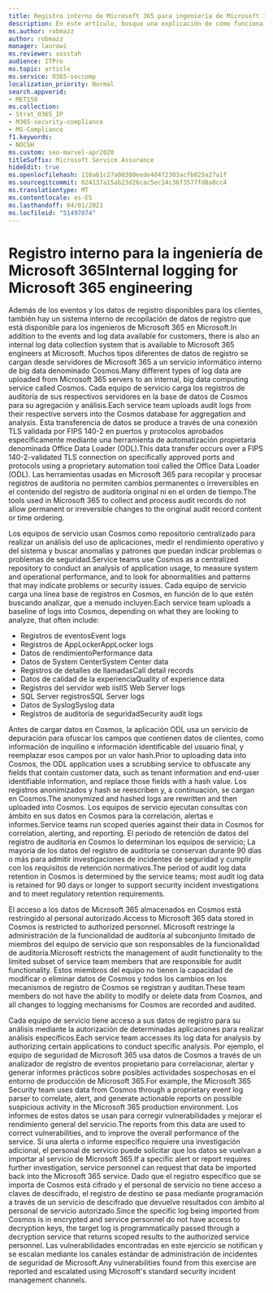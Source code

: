 ```yaml
---
title: Registro interno de Microsoft 365 para ingeniería de Microsoft 365
description: En este artículo, busque una explicación de cómo funciona el registro interno para microsoft 365 Engineering teams.
ms.author: robmazz
author: robmazz
manager: laurawi
ms.reviewer: sosstah
audience: ITPro
ms.topic: article
ms.service: O365-seccomp
localization_priority: Normal
search.appverid:
- MET150
ms.collection:
- Strat_O365_IP
- M365-security-compliance
- MS-Compliance
f1.keywords:
- NOCSH
ms.custom: seo-marvel-apr2020
titleSuffix: Microsoft Service Assurance
hideEdit: true
ms.openlocfilehash: 110a61c27a00380eede4d4f2303acfb025a27a1f
ms.sourcegitcommit: 024137a15ab23d26cac5ec14c36f3577fd8a0cc4
ms.translationtype: MT
ms.contentlocale: es-ES
ms.lasthandoff: 04/01/2021
ms.locfileid: "51497074"
---
```

# <a name="internal-logging-for-microsoft-365-engineering"></a><span data-ttu-id="9f0e9-103">Registro interno para la ingeniería de Microsoft 365</span><span class="sxs-lookup"><span data-stu-id="9f0e9-103">Internal logging for Microsoft 365 engineering</span></span>

<span data-ttu-id="9f0e9-104">Además de los eventos y los datos de registro disponibles para los clientes, también hay un sistema interno de recopilación de datos de registro que está disponible para los ingenieros de Microsoft 365 en Microsoft.</span><span class="sxs-lookup"><span data-stu-id="9f0e9-104">In addition to the events and log data available for customers, there is also an internal log data collection system that is available to Microsoft 365 engineers at Microsoft.</span></span> <span data-ttu-id="9f0e9-105">Muchos tipos diferentes de datos de registro se cargan desde servidores de Microsoft 365 a un servicio informático interno de big data denominado Cosmos.</span><span class="sxs-lookup"><span data-stu-id="9f0e9-105">Many different types of log data are uploaded from Microsoft 365 servers to an internal, big data computing service called Cosmos.</span></span> <span data-ttu-id="9f0e9-106">Cada equipo de servicio carga los registros de auditoría de sus respectivos servidores en la base de datos de Cosmos para su agregación y análisis.</span><span class="sxs-lookup"><span data-stu-id="9f0e9-106">Each service team uploads audit logs from their respective servers into the Cosmos database for aggregation and analysis.</span></span> <span data-ttu-id="9f0e9-107">Esta transferencia de datos se produce a través de una conexión TLS validada por FIPS 140-2 en puertos y protocolos aprobados específicamente mediante una herramienta de automatización propietaria denominada Office Data Loader (ODL).</span><span class="sxs-lookup"><span data-stu-id="9f0e9-107">This data transfer occurs over a FIPS 140-2-validated TLS connection on specifically approved ports and protocols using a proprietary automation tool called the Office Data Loader (ODL).</span></span> <span data-ttu-id="9f0e9-108">Las herramientas usadas en Microsoft 365 para recopilar y procesar registros de auditoría no permiten cambios permanentes o irreversibles en el contenido del registro de auditoría original ni en el orden de tiempo.</span><span class="sxs-lookup"><span data-stu-id="9f0e9-108">The tools used in Microsoft 365 to collect and process audit records do not allow permanent or irreversible changes to the original audit record content or time ordering.</span></span>

<span data-ttu-id="9f0e9-109">Los equipos de servicio usan Cosmos como repositorio centralizado para realizar un análisis del uso de aplicaciones, medir el rendimiento operativo y del sistema y buscar anomalías y patrones que puedan indicar problemas o problemas de seguridad.</span><span class="sxs-lookup"><span data-stu-id="9f0e9-109">Service teams use Cosmos as a centralized repository to conduct an analysis of application usage, to measure system and operational performance, and to look for abnormalities and patterns that may indicate problems or security issues.</span></span> <span data-ttu-id="9f0e9-110">Cada equipo de servicio carga una línea base de registros en Cosmos, en función de lo que estén buscando analizar, que a menudo incluyen:</span><span class="sxs-lookup"><span data-stu-id="9f0e9-110">Each service team uploads a baseline of logs into Cosmos, depending on what they are looking to analyze, that often include:</span></span>

- <span data-ttu-id="9f0e9-111">Registros de eventos</span><span class="sxs-lookup"><span data-stu-id="9f0e9-111">Event logs</span></span>
- <span data-ttu-id="9f0e9-112">Registros de AppLocker</span><span class="sxs-lookup"><span data-stu-id="9f0e9-112">AppLocker logs</span></span>
- <span data-ttu-id="9f0e9-113">Datos de rendimiento</span><span class="sxs-lookup"><span data-stu-id="9f0e9-113">Performance data</span></span>
- <span data-ttu-id="9f0e9-114">Datos de System Center</span><span class="sxs-lookup"><span data-stu-id="9f0e9-114">System Center data</span></span>
- <span data-ttu-id="9f0e9-115">Registros de detalles de llamadas</span><span class="sxs-lookup"><span data-stu-id="9f0e9-115">Call detail records</span></span>
- <span data-ttu-id="9f0e9-116">Datos de calidad de la experiencia</span><span class="sxs-lookup"><span data-stu-id="9f0e9-116">Quality of experience data</span></span>
- <span data-ttu-id="9f0e9-117">Registros del servidor web iis</span><span class="sxs-lookup"><span data-stu-id="9f0e9-117">IIS Web Server logs</span></span>
- <span data-ttu-id="9f0e9-118">SQL Server registros</span><span class="sxs-lookup"><span data-stu-id="9f0e9-118">SQL Server logs</span></span>
- <span data-ttu-id="9f0e9-119">Datos de Syslog</span><span class="sxs-lookup"><span data-stu-id="9f0e9-119">Syslog data</span></span>
- <span data-ttu-id="9f0e9-120">Registros de auditoría de seguridad</span><span class="sxs-lookup"><span data-stu-id="9f0e9-120">Security audit logs</span></span>

<span data-ttu-id="9f0e9-121">Antes de cargar datos en Cosmos, la aplicación ODL usa un servicio de depuración para ofuscar los campos que contienen datos de clientes, como información de inquilino e información identificable del usuario final, y reemplazar esos campos por un valor hash.</span><span class="sxs-lookup"><span data-stu-id="9f0e9-121">Prior to uploading data into Cosmos, the ODL application uses a scrubbing service to obfuscate any fields that contain customer data, such as tenant information and end-user identifiable information, and replace those fields with a hash value.</span></span> <span data-ttu-id="9f0e9-122">Los registros anonimizados y hash se reescriben y, a continuación, se cargan en Cosmos.</span><span class="sxs-lookup"><span data-stu-id="9f0e9-122">The anonymized and hashed logs are rewritten and then uploaded into Cosmos.</span></span> <span data-ttu-id="9f0e9-123">Los equipos de servicio ejecutan consultas con ámbito en sus datos en Cosmos para la correlación, alertas e informes.</span><span class="sxs-lookup"><span data-stu-id="9f0e9-123">Service teams run scoped queries against their data in Cosmos for correlation, alerting, and reporting.</span></span> <span data-ttu-id="9f0e9-124">El período de retención de datos del registro de auditoría en Cosmos lo determinan los equipos de servicio; La mayoría de los datos del registro de auditoría se conservan durante 90 días o más para admitir investigaciones de incidentes de seguridad y cumplir con los requisitos de retención normativos.</span><span class="sxs-lookup"><span data-stu-id="9f0e9-124">The period of audit log data retention in Cosmos is determined by the service teams; most audit log data is retained for 90 days or longer to support security incident investigations and to meet regulatory retention requirements.</span></span>

<span data-ttu-id="9f0e9-125">El acceso a los datos de Microsoft 365 almacenados en Cosmos está restringido al personal autorizado.</span><span class="sxs-lookup"><span data-stu-id="9f0e9-125">Access to Microsoft 365 data stored in Cosmos is restricted to authorized personnel.</span></span> <span data-ttu-id="9f0e9-126">Microsoft restringe la administración de la funcionalidad de auditoría al subconjunto limitado de miembros del equipo de servicio que son responsables de la funcionalidad de auditoría.</span><span class="sxs-lookup"><span data-stu-id="9f0e9-126">Microsoft restricts the management of audit functionality to the limited subset of service team members that are responsible for audit functionality.</span></span> <span data-ttu-id="9f0e9-127">Estos miembros del equipo no tienen la capacidad de modificar o eliminar datos de Cosmos y todos los cambios en los mecanismos de registro de Cosmos se registran y auditan.</span><span class="sxs-lookup"><span data-stu-id="9f0e9-127">These team members do not have the ability to modify or delete data from Cosmos, and all changes to logging mechanisms for Cosmos are recorded and audited.</span></span>

<span data-ttu-id="9f0e9-128">Cada equipo de servicio tiene acceso a sus datos de registro para su análisis mediante la autorización de determinadas aplicaciones para realizar análisis específicos.</span><span class="sxs-lookup"><span data-stu-id="9f0e9-128">Each service team accesses its log data for analysis by authorizing certain applications to conduct specific analysis.</span></span> <span data-ttu-id="9f0e9-129">Por ejemplo, el equipo de seguridad de Microsoft 365 usa datos de Cosmos a través de un analizador de registro de eventos propietario para correlacionar, alertar y generar informes prácticos sobre posibles actividades sospechosas en el entorno de producción de Microsoft 365.</span><span class="sxs-lookup"><span data-stu-id="9f0e9-129">For example, the Microsoft 365 Security team uses data from Cosmos through a proprietary event log parser to correlate, alert, and generate actionable reports on possible suspicious activity in the Microsoft 365 production environment.</span></span> <span data-ttu-id="9f0e9-130">Los informes de estos datos se usan para corregir vulnerabilidades y mejorar el rendimiento general del servicio.</span><span class="sxs-lookup"><span data-stu-id="9f0e9-130">The reports from this data are used to correct vulnerabilities, and to improve the overall performance of the service.</span></span> <span data-ttu-id="9f0e9-131">Si una alerta o informe específico requiere una investigación adicional, el personal de servicio puede solicitar que los datos se vuelvan a importar al servicio de Microsoft 365.</span><span class="sxs-lookup"><span data-stu-id="9f0e9-131">If a specific alert or report requires further investigation, service personnel can request that data be imported back into the Microsoft 365 service.</span></span> <span data-ttu-id="9f0e9-132">Dado que el registro específico que se importa de Cosmos está cifrado y el personal de servicio no tiene acceso a claves de descifrado, el registro de destino se pasa mediante programación a través de un servicio de descifrado que devuelve resultados con ámbito al personal de servicio autorizado.</span><span class="sxs-lookup"><span data-stu-id="9f0e9-132">Since the specific log being imported from Cosmos is in encrypted and service personnel do not have access to decryption keys, the target log is programmatically passed through a decryption service that returns scoped results to the authorized service personnel.</span></span> <span data-ttu-id="9f0e9-133">Las vulnerabilidades encontradas en este ejercicio se notifican y se escalan mediante los canales estándar de administración de incidentes de seguridad de Microsoft.</span><span class="sxs-lookup"><span data-stu-id="9f0e9-133">Any vulnerabilities found from this exercise are reported and escalated using Microsoft's standard security incident management channels.</span></span>

